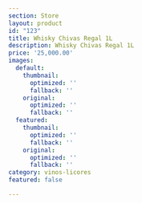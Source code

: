 ```yaml
---
section: Store
layout: product
id: "123"
title: Whisky Chivas Regal 1L
description: Whisky Chivas Regal 1L
price: '25,000.00'
images:
  default:
    thumbnail:
      optimized: ''
      fallback: ''
    original:
      optimized: ''
      fallback: ''
  featured:
    thumbnail:
      optimized: ''
      fallback: ''
    original:
      optimized: ''
      fallback: ''
category: vinos-licores
featured: false

---
```

